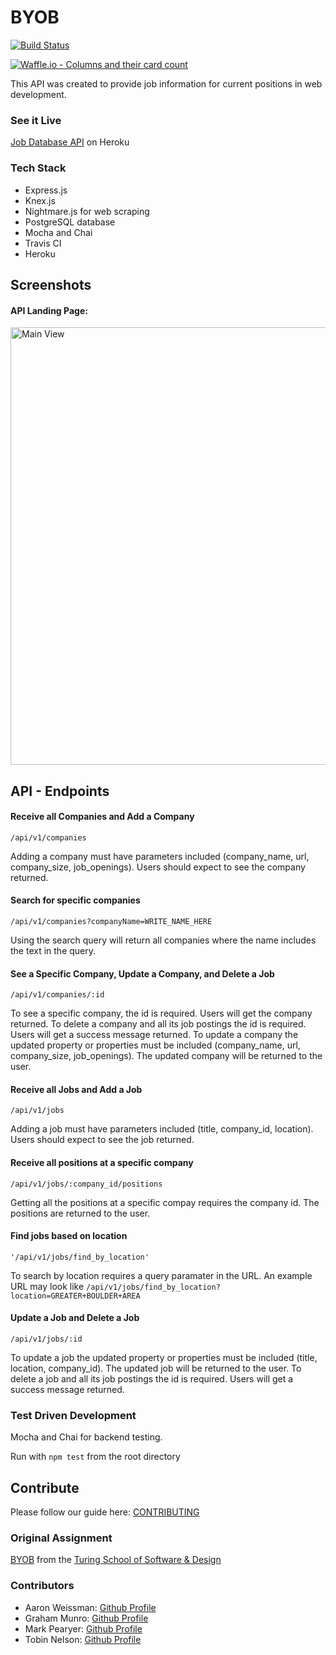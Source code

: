 # BYOB
[![Build Status](https://travis-ci.org/Tobin-jn/BYOB.svg?branch=master)](https://travis-ci.org/Tobin-jn/BYOB)

[![Waffle.io - Columns and their card count](https://badge.waffle.io/Tobin-jn/BYOB.svg?columns=all)](https://waffle.io/Tobin-jn/BYOB)

This API was created to provide job information for current positions in web development. 

### See it Live

[Job Database API](https://byob-test.herokuapp.com/) on Heroku

### Tech Stack

* Express.js
* Knex.js
* Nightmare.js for web scraping
* PostgreSQL database
* Mocha and Chai
* Travis CI
* Heroku

## Screenshots

#### API Landing Page:

<img src='src/images/landing.png' alt='Main View' width='700' >

## API - Endpoints

#### Receive all Companies and Add a Company

```/api/v1/companies```

Adding a company must have parameters included (company_name, url, company_size, job_openings). Users should expect to see the company returned.

#### Search for specific companies

```/api/v1/companies?companyName=WRITE_NAME_HERE```

Using the search query will return all companies where the name includes the text in the query.

#### See a Specific Company, Update a Company, and Delete a Job

```/api/v1/companies/:id```

To see a specific company, the id is required. Users will get the company returned. 
To delete a company and all its job postings the id is required. Users will get a success message returned.
To update a company the updated property or properties must be included (company_name, url, company_size, job_openings). The updated company will be returned to the user.

#### Receive all Jobs and Add a Job

```/api/v1/jobs```

Adding a job must have parameters included (title, company_id, location). Users should expect to see the job returned.

#### Receive all positions at a specific company

```/api/v1/jobs/:company_id/positions```

Getting all the positions at a specific compay requires the company id. The positions are returned to the user.

#### Find jobs based on location

```'/api/v1/jobs/find_by_location'```

To search by location requires a query paramater in the URL. An example URL may look like ```/api/v1/jobs/find_by_location?location=GREATER+BOULDER+AREA```

#### Update a Job and Delete a Job

```/api/v1/jobs/:id```

To update a job the updated property or properties must be included (title, location, company_id). The updated job will be returned to the user.
To delete a job and all its job postings the id is required. Users will get a success message returned.

### Test Driven Development

Mocha and Chai for backend testing.

Run with ```npm test``` from the root directory

## Contribute 
Please follow our guide here: [CONTRIBUTING](CONTRIBUTING.md)

### Original Assignment

[BYOB](http://frontend.turing.io/projects/build-your-own-backend.html) from the [Turing School of Software & Design](https://turing.io/)

### Contributors

* Aaron Weissman: [Github Profile](https://github.com/aweissman11)
* Graham Munro: [Github Profile](https://github.com/gmasterofnone)
* Mark Pearyer: [Github Profile](https://github.com/marcusp619)
* Tobin Nelson: [Github Profile](https://github.com/Tobin-jn)
